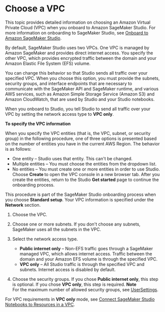 # Choose a VPC<a name="onboard-vpc"></a>

This topic provides detailed information on choosing an Amazon Virtual Private Cloud \(VPC\) when you onboard to Amazon SageMaker Studio\. For more information on onboarding to SageMaker Studio, see [Onboard to Amazon SageMaker Studio](gs-studio-onboard.md)\.

By default, SageMaker Studio uses two VPCs\. One VPC is managed by Amazon SageMaker and provides direct internet access\. You specify the other VPC, which provides encrypted traffic between the domain and your Amazon Elastic File System \(EFS\) volume\.

You can change this behavior so that Studio sends all traffic over your specified VPC\. When you choose this option, you must provide the subnets, security groups, and interface endpoints that are necessary to communicate with the SageMaker API and SageMaker runtime, and various AWS services, such as Amazon Simple Storage Service \(Amazon S3\) and Amazon CloudWatch, that are used by Studio and your Studio notebooks\.

When you onboard to Studio, you tell Studio to send all traffic over your VPC by setting the network access type to **VPC only**\.

**To specify the VPC information**

When you specify the VPC entities \(that is, the VPC, subnet, or security group\) in the following procedure, one of three options is presented based on the number of entities you have in the current AWS Region\. The behavior is as follows:
+ One entity – Studio uses that entity\. This can't be changed\.
+ Multiple entities – You must choose the entities from the dropdown list\.
+ No entities – You must create one or more entities in order to use Studio\. Choose **Create <entity>** to open the VPC console in a new browser tab\. After you create the entities, return to the Studio **Get started** page to continue the onboarding process\.

This procedure is part of the SageMaker Studio onboarding process when you choose **Standard setup**\. Your VPC information is specified under the **Network** section\.

1. Choose the VPC\.

1. Choose one or more subnets\. If you don't choose any subnets, SageMaker uses all the subnets in the VPC\.

1. Select the network access type\.
   + **Public internet only** – Non\-EFS traffic goes through a SageMaker managed VPC, which allows internet access\. Traffic between the domain and your Amazon EFS volume is through the specified VPC\.
   + **VPC only** – All Studio traffic is through the specified VPC and subnets\. Internet access is disabled by default\.

1. Choose the security groups\. If you chose **Public internet only**, this step is optional\. If you chose **VPC only**, this step is required\.
**Note**  
For the maximum number of allowed security groups, see [UserSettings](https://docs.aws.amazon.com/sagemaker/latest/APIReference/API_UserSettings.html)\.

For VPC requirements in **VPC only** mode, see [Connect SageMaker Studio Notebooks to Resources in a VPC](studio-notebooks-and-internet-access.md)\.